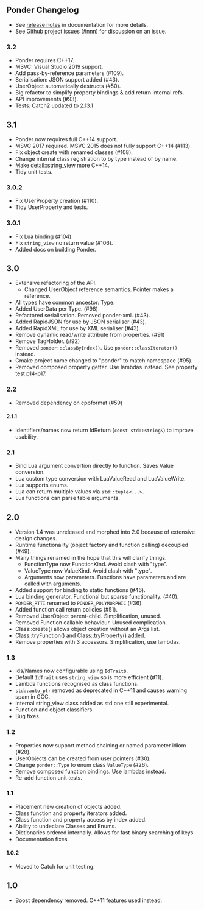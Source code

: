 
Ponder Changelog
----------------

- See [release notes](https://billyquith.github.io/ponder/blog_ponder_3.html) in documentation for more details.
- See Github project issues (#nnn) for discussion on an issue.

### 3.2

- Ponder requires C++17.
- MSVC: Visual Studio 2019 support.
- Add pass-by-reference parameters (#109).
- Serialisation: JSON support added (#43).
- UserObject automatically destructs (#50).
- Big refactor to simplify property bindings & add return internal refs.
- API improvements (#93).
- Tests: Catch2 updated to 2.13.1

## 3.1

- Ponder now requires full C++14 support.
- MSVC 2017 required. MSVC 2015 does not fully support C++14 (#113).
- Fix object create with renamed classes (#108).
- Change internal class registration to by type instead of by name.
- Make detail::string_view more C++14.
- Tidy unit tests.

### 3.0.2

- Fix UserProperty creation (#110).
- Tidy UserProperty and tests.

### 3.0.1

- Fix Lua binding (#104).
- Fix `string_view` no return value (#106).
- Added docs on building Ponder.

## 3.0

- Extensive refactoring of the API.
	- Changed UserObject reference semantics. Pointer makes a reference.
- All types have common ancestor: Type.
- Added UserData per Type. (#98)
- Refactored serialisation. Removed ponder-xml. (#43).
- Added RapidJSON for use by JSON serialiser (#43).
- Added RapidXML for use by XML serialiser (#43).
- Remove dynamic read/write attribute from properties. (#91)
- Remove TagHolder. (#92)
- Removed `ponder::classByIndex()`. Use `ponder::classIterator()` instead.
- Cmake project name changed to "ponder" to match namespace (#95).
- Removed composed property getter. Use lambdas instead. See property test p14-p17.

### 2.2

- Removed dependency on cppformat (#59)

#### 2.1.1

- Identifiers/names now return IdReturn (`const std::string&`) to improve usability.

### 2.1

- Bind Lua argument convertion directly to function. Saves Value conversion.
- Lua custom type conversion with LuaValueRead and LuaValueWrite.
- Lua supports enums.
- Lua can return multiple values via `std::tuple<...>`.
- Lua functions can parse table arguments.

## 2.0

- Version 1.4 was unreleased and morphed into 2.0 because of extensive design changes.
- Runtime functionality (object factory and function calling) decoupled (#49).
- Many things renamed in the hope that this will clarify things.
  - FunctionType now FunctionKind. Avoid clash with "type".
  - ValueType now ValueKind. Avoid clash with "type".
  - Arguments now parameters. Functions have parameters and are called with arguments.
- Added support for binding to static functions (#46).
- Lua binding generator. Functional but sparse functionality. (#40).
- `PONDER_RTTI` renamed to `PONDER_POLYMORPHIC` (#36).
- Added function call return policies (#51).
- Removed UserObject parent-child. Simplification, unused.
- Removed Function callable behaviour. Unused complication.
- Class::create() allows object creation without an Args list.
- Class::tryFunction() and Class::tryProperty() added.
- Remove properties with 3 accessors. Simplification, use lambdas.


### 1.3

- Ids/Names now configurable using `IdTrait`s.
- Default `IdTrait` uses `string_view` so is more efficient (#11).
- Lambda functions recognised as class functions.
- `std::auto_ptr` removed as deprecated in C++11 and causes warning spam in GCC.
- Internal string_view class added as std one still experimental.
- Function and object classifiers.
- Bug fixes.

### 1.2

- Properties now support method chaining or named parameter idiom (#28).
- UserObjects can be created from user pointers (#30).
- Change `ponder::Type` to enum class `ValueType` (#26).
- Remove composed function bindings. Use lambdas instead.
- Re-add function unit tests.

### 1.1

- Placement new creation of objects added.
- Class function and property iterators added.
- Class function and property access by index added.
- Ability to undeclare Classes and Enums.
- Dictionaries ordered internally. Allows for fast binary searching of keys.
- Documentation fixes.

#### 1.0.2

- Moved to Catch for unit testing.

## 1.0

- Boost dependency removed. C++11 features used instead.
